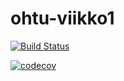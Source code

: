 # ohtu-viikko1

[![Build Status](https://travis-ci.org/Koppari/ohtu-viikko1.svg?branch=master)](https://travis-ci.org/Koppari/ohtu-viikko1)

[![codecov](https://codecov.io/gh/Koppari/ohtu-viikko1/branch/master/graph/badge.svg)](https://codecov.io/gh/Koppari/ohtu-viikko1)